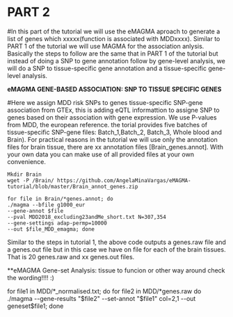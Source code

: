 # PART 2

#In this part of the tutorial we will use the eMAGMA aproach to generate a list of genes which xxxxx(function is associated with MDDxxxx). Similar to PART 1 of the tutorial we will use MAGMA for the association anlysis. Basically the steps to follow are the same that in PART 1 of the tutorial but instead of doing a SNP to gene annotation follow by gene-level analysis, we will do a SNP to tissue-specific gene annotation and a tissue-specific gene-level analysis.


 
 **eMAGMA GENE-BASED ASSOCIATION: SNP TO TISSUE SPECIFIC GENES**

#Here we assign MDD risk SNPs to genes tissue-specific SNP-gene association from GTEx, this is adding eQTL informattion to assigne SNP to genes based on their association with gene expression. We use P-values from MDD, the european reference. the torial provides five batches of tissue-specific SNP-gene files: Batch_1,Batch_2, Batch_3, Whole blood and Brain). For practical reasons in the tutorial we will use only the annotation files for brain tissue, there are xx annotation files [Brain_genes.annot].  With your own data you can make use of all provided files at your own convenience.
 
    Mkdir Brain
    wget -P /Brain/ https://github.com/AngelaMinaVargas/eMAGMA-tutorial/blob/master/Brain_annot_genes.zip
    
    for file in Brain/*genes.annot; do 
    ./magma --bfile g1000_eur 
    --gene-annot $file 
    --pval MDD2018_excluding23andMe_short.txt N=307,354 
    --gene-settings adap-permp=10000 
    --out $file_MDD_emagma; done
    
Similar to the steps in tutorial 1, the above code outputs a genes.raw file and a genes.out file but in this case we have on file for each of the brain tissues. That is 20 genes.raw and xx genes.out files.


**eMAGMA Gene-set Analysis: tissue to funcion or other way around check the wording!!!! :)

for file1 in MDD/*_normalised.txt; do 
  for file2 in MDD/*genes.raw do
 ./magma --gene-results "$file2" --set-annot "$file1" col=2,1 --out geneset$file1; done
 
 
